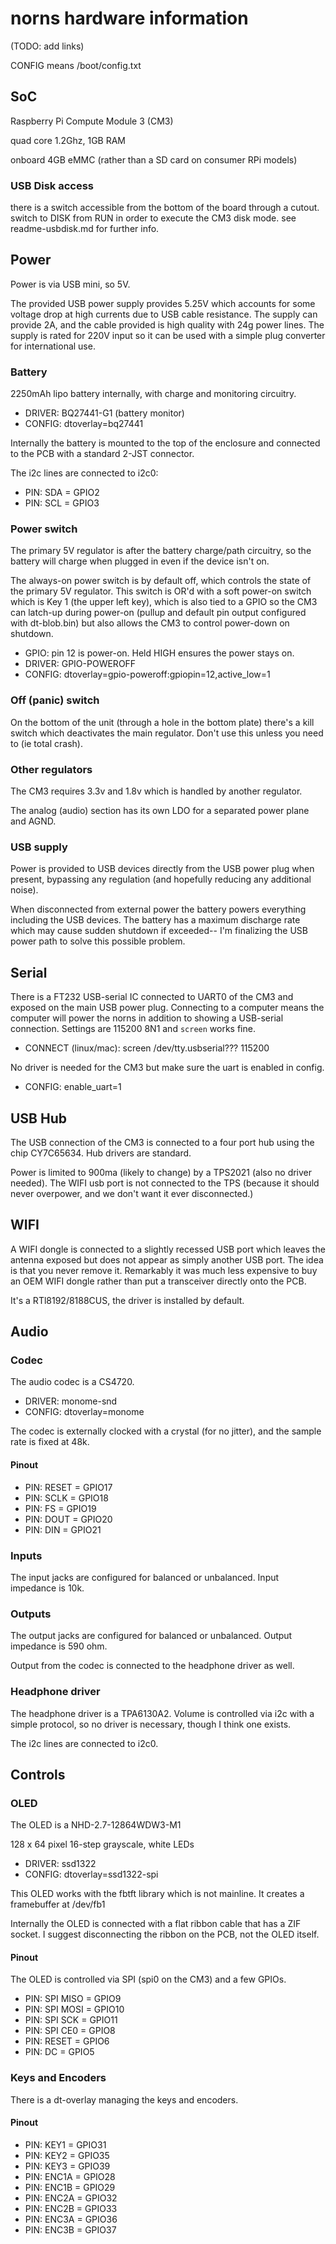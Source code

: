 # norns hardware information

(TODO: add links)

CONFIG means /boot/config.txt

## SoC

Raspberry Pi Compute Module 3 (CM3)

quad core 1.2Ghz, 1GB RAM

onboard 4GB eMMC (rather than a SD card on consumer RPi models)

### USB Disk access

there is a switch accessible from the bottom of the board through a cutout. switch to DISK from RUN in order to execute the CM3 disk mode. see readme-usbdisk.md for further info.

## Power

Power is via USB mini, so 5V.

The provided USB power supply provides 5.25V which accounts for some voltage drop at high currents due to USB cable resistance. The supply can provide 2A, and the cable provided is high quality with 24g power lines. The supply is rated for 220V input so it can be used with a simple plug converter for international use.

### Battery

2250mAh lipo battery internally, with charge and monitoring circuitry.

- DRIVER: BQ27441-G1 (battery monitor)
- CONFIG: dtoverlay=bq27441

Internally the battery is mounted to the top of the enclosure and connected to the PCB with a standard 2-JST connector.

The i2c lines are connected to i2c0:

- PIN: SDA = GPIO2
- PIN: SCL = GPIO3

### Power switch

The primary 5V regulator is after the battery charge/path circuitry, so the battery will charge when plugged in even if the device isn't on.

The always-on power switch is by default off, which controls the state of the primary 5V regulator. This switch is OR'd with a soft power-on switch which is Key 1 (the upper left key), which is also tied to a GPIO so the CM3 can latch-up during power-on (pullup and default pin output configured with dt-blob.bin) but also allows the CM3 to control power-down on shutdown.

- GPIO: pin 12 is power-on. Held HIGH ensures the power stays on.
- DRIVER: GPIO-POWEROFF
- CONFIG: dtoverlay=gpio-poweroff:gpiopin=12,active_low=1

### Off (panic) switch

On the bottom of the unit (through a hole in the bottom plate) there's a kill switch which deactivates the main regulator. Don't use this unless you need to (ie total crash).

### Other regulators

The CM3 requires 3.3v and 1.8v which is handled by another regulator.

The analog (audio) section has its own LDO for a separated power plane and AGND.

### USB supply

Power is provided to USB devices directly from the USB power plug when present, bypassing any regulation (and hopefully reducing any additional noise).

When disconnected from external power the battery powers everything including the USB devices. The battery has a maximum discharge rate which may cause sudden shutdown if exceeded-- I'm finalizing the USB power path to solve this possible problem.


## Serial

There is a FT232 USB-serial IC connected to UART0 of the CM3 and exposed on the main USB power plug. Connecting to a computer means the computer will power the norns in addition to showing a USB-serial connection. Settings are 115200 8N1 and `screen` works fine.

- CONNECT (linux/mac): screen /dev/tty.usbserial??? 115200

No driver is needed for the CM3 but make sure the uart is enabled in config.

- CONFIG: enable_uart=1


## USB Hub

The USB connection of the CM3 is connected to a four port hub using the chip CY7C65634. Hub drivers are standard.

Power is limited to 900ma (likely to change) by a TPS2021 (also no driver needed). The WIFI usb port is not connected to the TPS (because it should never overpower, and we don't want it ever disconnected.)


## WIFI

A WIFI dongle is connected to a slightly recessed USB port which leaves the antenna exposed but does not appear as simply another USB port. The idea is that you never remove it. Remarkably it was much less expensive to buy an OEM WIFI dongle rather than put a transceiver directly onto the PCB.

It's a RTl8192/8188CUS, the driver is installed by default.


## Audio

### Codec

The audio codec is a CS4720.

- DRIVER: monome-snd
- CONFIG: dtoverlay=monome

The codec is externally clocked with a crystal (for no jitter), and the sample rate is fixed at 48k.

#### Pinout

- PIN: RESET = GPIO17
- PIN: SCLK = GPIO18
- PIN: FS = GPIO19
- PIN: DOUT = GPIO20
- PIN: DIN = GPIO21

### Inputs

The input jacks are configured for balanced or unbalanced. Input impedance is 10k.

### Outputs

The output jacks are configured for balanced or unbalanced. Output impedance is 590 ohm.

Output from the codec is connected to the headphone driver as well.

### Headphone driver

The headphone driver is a TPA6130A2. Volume is controlled via i2c with a simple protocol, so no driver is necessary, though I think one exists.

The i2c lines are connected to i2c0.


## Controls

### OLED

The OLED is a NHD-2.7-12864WDW3-M1

128 x 64 pixel
16-step grayscale, white LEDs

- DRIVER: ssd1322
- CONFIG: dtoverlay=ssd1322-spi

This OLED works with the fbtft library which is not mainline. It creates a framebuffer at /dev/fb1

Internally the OLED is connected with a flat ribbon cable that has a ZIF socket. I suggest disconnecting the ribbon on the PCB, not the OLED itself.

#### Pinout

The OLED is controlled via SPI (spi0 on the CM3) and a few GPIOs.

- PIN: SPI MISO = GPIO9
- PIN: SPI MOSI = GPIO10
- PIN: SPI SCK = GPIO11
- PIN: SPI CE0 = GPIO8
- PIN: RESET = GPIO6
- PIN: DC = GPIO5


### Keys and Encoders

There is a dt-overlay managing the keys and encoders.


#### Pinout

- PIN: KEY1 = GPIO31
- PIN: KEY2 = GPIO35
- PIN: KEY3 = GPIO39
- PIN: ENC1A = GPIO28
- PIN: ENC1B = GPIO29
- PIN: ENC2A = GPIO32
- PIN: ENC2B = GPIO33
- PIN: ENC3A = GPIO36
- PIN: ENC3B = GPIO37
